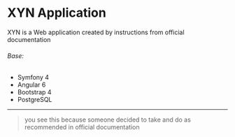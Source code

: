 # XYN Application
XYN is a Web application created by instructions from official documentation

###### Base:
 - Symfony 4
 - Angular 6
 - Bootstrap 4
 - PostgreSQL
 ---
> you see this because someone decided to take and do as recommended in official documentation
